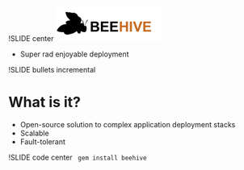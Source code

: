 !SLIDE center
![Beehive](images/logo.png "Optional title")

* Super rad enjoyable deployment

!SLIDE bullets incremental
# What is it? #

* Open-source solution to complex application deployment stacks
* Scalable
* Fault-tolerant

!SLIDE code center
<code>
	gem install beehive
</code>